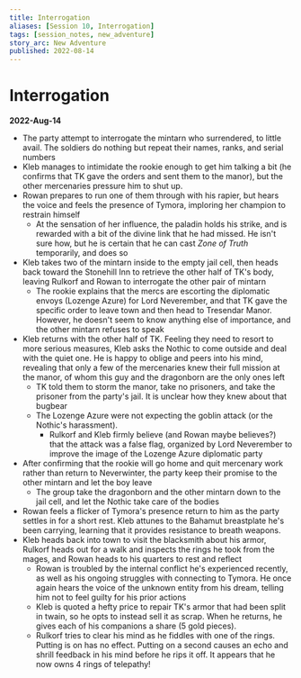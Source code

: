 ```yaml
---
title: Interrogation
aliases: [Session 10, Interrogation]
tags: [session_notes, new_adventure]
story_arc: New Adventure
published: 2022-08-14
---
```

# Interrogation
**2022-Aug-14**

- The party attempt to interrogate the mintarn who surrendered, to little avail. The soldiers do nothing but repeat their names, ranks, and serial numbers
- Kleb manages to intimidate the rookie enough to get him talking a bit (he confirms that TK gave the orders and sent them to the manor), but the other mercenaries pressure him to shut up.
- Rowan prepares to run one of them through with his rapier, but hears the voice and feels the presence of Tymora, imploring her champion to restrain himself
	- At the sensation of her influence, the paladin holds his strike, and is rewarded with a bit of the divine link that he had missed. He isn't sure how, but he is certain that he can cast *Zone of Truth* temporarily, and does so
- Kleb takes two of the mintarn inside to the empty jail cell, then heads back toward the Stonehill Inn to retrieve the other half of TK's body, leaving Rulkorf and Rowan to interrogate the other pair of mintarn
	- The rookie explains that the mercs are escorting the diplomatic envoys (Lozenge Azure) for Lord Neverember, and that TK gave the specific order to leave town and then head to Tresendar Manor. However, he doesn't seem to know anything else of importance, and the other mintarn refuses to speak
- Kleb returns with the other half of TK. Feeling they need to resort to more serious measures, Kleb asks the Nothic to come outside and deal with the quiet one. He is happy to oblige and peers into his mind, revealing that only a few of the mercenaries knew their full mission at the manor, of whom this guy and the dragonborn are the only ones left
	- TK told them to storm the manor, take no prisoners, and take the prisoner from the party's jail. It is unclear how they knew about that bugbear
	- The Lozenge Azure were not expecting the goblin attack (or the Nothic's harassment).
		- Rulkorf and Kleb firmly believe (and Rowan maybe believes?) that the attack was a false flag, organized by Lord Neverember to improve the image of the Lozenge Azure diplomatic party
- After confirming that the rookie will go home and quit mercenary work rather than return to Neverwinter, the party keep their promise to the other mintarn and let the boy leave
	- The group take the dragonborn and the other mintarn down to the jail cell, and let the Nothic take care of the bodies
- Rowan feels a flicker of Tymora's presence return to him as the party settles in for a short rest. Kleb attunes to the Bahamut breastplate he's been carrying, learning that it provides resistance to breath weapons.
- Kleb heads back into town to visit the blacksmith about his armor, Rulkorf heads out for a walk and inspects the rings he took from the mages, and Rowan heads to his quarters to rest and reflect
	- Rowan is troubled by the internal conflict he's experienced recently, as well as his ongoing struggles with connecting to Tymora. He once again hears the voice of the unknown entity from his dream, telling him not to feel guilty for his prior actions
	- Kleb is quoted a hefty price to repair TK's armor that had been split in twain, so he opts to instead sell it as scrap. When he returns, he gives each of his companions a share (5 gold pieces).
	- Rulkorf tries to clear his mind as he fiddles with one of the rings. Putting is on has no effect. Putting on a second causes an echo and shrill feedback in his mind before he rips it off. It appears that he now owns 4 rings of telepathy!